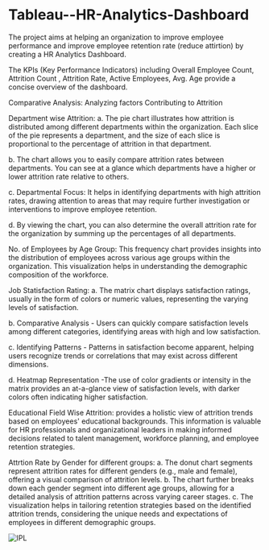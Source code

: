 # Tableau--HR-Analytics-Dashboard

The project aims at helping an organization to improve employee performance and improve employee retention rate (reduce attirtion) by creating a HR Analytics Dashboard.

The KPIs (Key Performance Indicators) including Overall Employee Count, Attrition Count , Attrition Rate, Active Employees, Avg. Age provide a concise overview of the dashboard.

Comparative Analysis: Analyzing factors Contributing to Attrition

Department wise Attrition: 
a. The pie chart illustrates how attrition is distributed among different departments within the organization. Each slice of the pie represents a department, and the size of each slice is proportional to the percentage of attrition in that department.

b. The chart allows you to easily compare attrition rates between departments. You can see at a glance which departments have a higher or lower attrition rate relative to others.

c. Departmental Focus: It helps in identifying departments with high attrition rates, drawing attention to areas that may require further investigation or interventions to improve employee retention.

d. By viewing the chart, you can also determine the overall attrition rate for the organization by summing up the percentages of all departments.

No. of Employees by Age Group: This frequency chart provides insights into the distribution of employees across various age groups within the organization. This visualization helps in understanding the demographic composition of the workforce. 

Job Statisfaction Rating: 
a. The matrix chart displays satisfaction ratings, usually in the form of colors or numeric values, representing the varying levels of satisfaction.

b. Comparative Analysis - Users can quickly compare satisfaction levels among different categories, identifying areas with high and low satisfaction.

c. Identifying Patterns - Patterns in satisfaction become apparent, helping users recognize trends or correlations that may exist across different dimensions.

d. Heatmap Representation -The use of color gradients or intensity in the matrix provides an at-a-glance view of satisfaction levels, with darker colors often indicating higher satisfaction.

Educational Field Wise Attrition: provides a holistic view of attrition trends based on employees' educational backgrounds. This information is valuable for HR professionals and organizational leaders in making informed decisions related to talent management, workforce planning, and employee retention strategies.

Attrtion Rate by Gender for different groups: 
a. The donut chart segments represent attrition rates for different genders (e.g., male and female), offering a visual comparison of attrition levels.
b. The chart further breaks down each gender segment into different age groups, allowing for a detailed analysis of attrition patterns across varying career stages.
c. The visualization helps in tailoring retention strategies based on the identified attrition trends, considering the unique needs and expectations of employees in different demographic groups.


![IPL](https://github.com/Hajira20/Tableau--HR-Analytics-Dashboard/assets/15829565/06b21e40-adf7-4fef-a0d3-2bf9a419945a)
